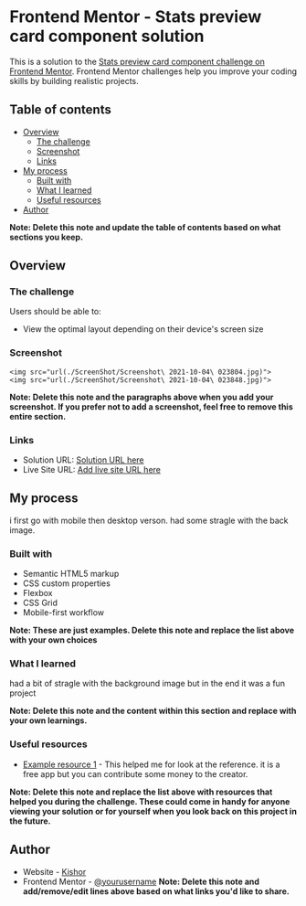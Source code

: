 # Frontend Mentor - Stats preview card component solution

This is a solution to the [Stats preview card component challenge on Frontend Mentor](https://www.frontendmentor.io/challenges/stats-preview-card-component-8JqbgoU62). Frontend Mentor challenges help you improve your coding skills by building realistic projects.

## Table of contents

- [Overview](#overview)
  - [The challenge](#the-challenge)
  - [Screenshot](#screenshot)
  - [Links](#links)
- [My process](#my-process)
  - [Built with](#built-with)
  - [What I learned](#what-i-learned)
  - [Useful resources](#useful-resources)
- [Author](#author)

**Note: Delete this note and update the table of contents based on what sections you keep.**

## Overview

### The challenge

Users should be able to:

- View the optimal layout depending on their device's screen size

### Screenshot

    <img src="url(./ScreenShot/Screenshot\ 2021-10-04\ 023804.jpg)">
    <img src="url(./ScreenShot/Screenshot\ 2021-10-04\ 023848.jpg)">

**Note: Delete this note and the paragraphs above when you add your screenshot. If you prefer not to add a screenshot, feel free to remove this entire section.**

### Links

- Solution URL: [Solution URL here](https://your-solution-url.com)
- Live Site URL: [Add live site URL here](https://your-live-site-url.com)

## My process

i first go with mobile then desktop verson. had some stragle with the back image.

### Built with

- Semantic HTML5 markup
- CSS custom properties
- Flexbox
- CSS Grid
- Mobile-first workflow

**Note: These are just examples. Delete this note and replace the list above with your own choices**

### What I learned

had a bit of stragle with the background image but in the end it was a fun project

**Note: Delete this note and the content within this section and replace with your own learnings.**

### Useful resources

- [Example resource 1](https://www.pureref.com/) - This helped me for look at the reference. it is a free app but you can contribute some money to the creator.

**Note: Delete this note and replace the list above with resources that helped you during the challenge. These could come in handy for anyone viewing your solution or for yourself when you look back on this project in the future.**

## Author

- Website - [Kishor]()
- Frontend Mentor - [@yourusername](https://www.frontendmentor.io/profile/SDKishor)
  **Note: Delete this note and add/remove/edit lines above based on what links you'd like to share.**
